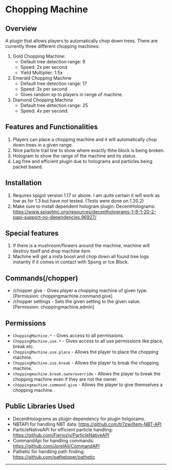 # Chopping Machine

## Overview

<!-- Provide a brief introduction or overview of the plugin, its purpose, and its functionality. -->
A plugin that allows players to automatically chop down trees. There are currently three different
chopping machines:

1. Gold Chopping Machine:
    * Default tree detection range: 9
    * Speed: 2x per second
    * Yield Multiplier: 1.5x
2. Emerald Chopping Machine
    * Default tree detection range: 17
    * Speed: 3x per second
    * Gives random xp to players in range of machine.
3. Diamond Chopping Machine
    * Default tree detection range: 25
    * Speed: 4x per second.

## Features and Functionalities

1. Players can place a chopping machine and it will automatically chop down trees in a given range.
2. Nice particle trail line to show where exactly thhe block is being broken.
3. Hologram to show the range of the machine and its status.
4. Lag free and efficient plugin due to holograms and particles being packet based.

## Installation

1. Requires spigot version 1.17 or above. I am quite certain it will work as low as for 1.3 but have
   not
   tested. (Tests were done on 1.20.2)
2. Make sure to install dependent hologram plugin:
   DecentHolograms: https://www.spigotmc.org/resources/decentholograms-1-8-1-20-2-papi-support-no-dependencies.96927/

## Special features

1. If there is a mushroom/flowers around the machine, machine will destroy itself and drop machine
   item.
2. Machine will get a insta boost and chop down all found tree logs instantly if it comes in contact
   with Spong or Ice Block.

## Commands(/chopper)

- /chopper give <player> <machineType> - Gives player a chopping machine of given type. [Permission:
  choppingmachine.command.give]
- /chopper settings <machineType> <settings> <value> - Sets the given setting to the given value.
  [Permission: choppingmachine.admin]

## Permissions

- `ChoppingMachine.*` - Gives access to all permissions.
- `ChoppingMachine.use.*` - Gives access to all use permissions like place, break etc.
- `ChoppingMachine.use.place` - Allows the player to place the chopping machine.
- `ChoppingMachine.use.break` - Allows the player to break the chopping machine.
- `choppingmachine.break.owneroverride` - Allows the player to break the chopping machine even if
  they are not the owner.
- `choppingmachine.command.give` - Allows the player to give themselves a chopping machine.

## Public Libraries Used

- DecentHolograms as plugin dependency for plugin holgorams.
- NBTAPI for handling NBT data: https://github.com/tr7zw/Item-NBT-API
- ParticleNativeAPI for efficient particle
  handling: https://github.com/Fierioziy/ParticleNativeAPI
- CommandApi for handling commands: https://github.com/JorelAli/CommandAPI
- Pathetic for handling path finding: https://github.com/patheloper/pathetic

---

